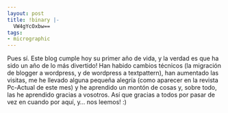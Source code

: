 ```yaml
---
layout: post
title: !binary |-
  VW4gYcOxbw==
tags:
- micrographic
---
```

Pues sí. Este blog cumple hoy su primer año de vida, y la verdad es que ha sido un año de lo más divertido! Han habido cambios técnicos (la migración de blogger a wordpress, y de wordpress a textpattern), han aumentado las visitas, me he llevado alguna pequeña alegría (como aparecer en la revista Pc-Actual de este mes) y he aprendido un montón de cosas y, sobre todo, las he aprendido gracias a vosotros. Así que gracias a todos por pasar de vez en cuando por aquí, y… nos leemos! :)
